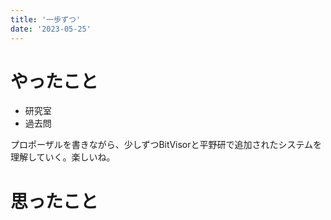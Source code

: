 ```yaml
---
title: '一歩ずつ'
date: '2023-05-25'
---
```


# やったこと

- 研究室
- 過去問

プロポーザルを書きながら、少しずつBitVisorと平野研で追加されたシステムを理解していく。楽しいね。


# 思ったこと

